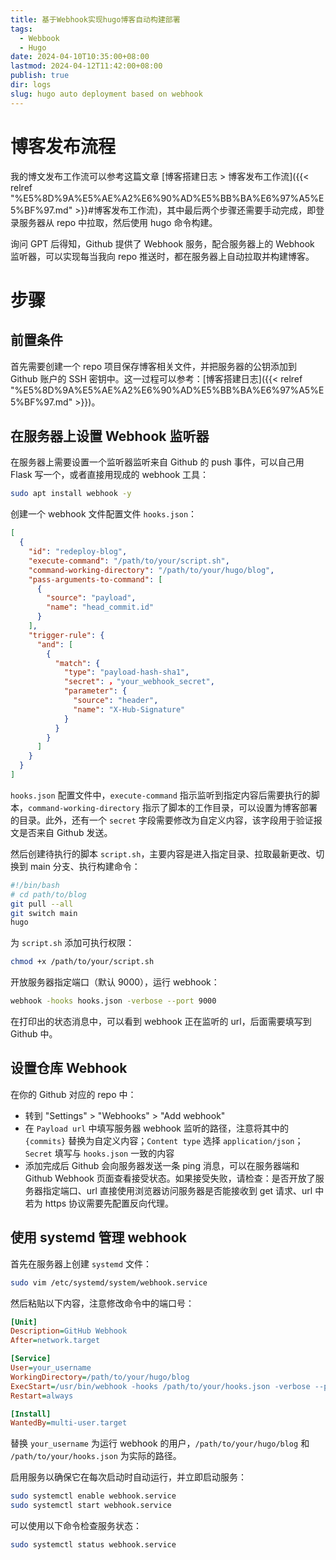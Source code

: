 ```yaml
---
title: 基于Webhook实现hugo博客自动构建部署
tags:
  - Webbook
  - Hugo
date: 2024-04-10T10:35:00+08:00
lastmod: 2024-04-12T11:42:00+08:00
publish: true
dir: logs
slug: hugo auto deployment based on webhook
---
```


# 博客发布流程

我的博文发布工作流可以参考这篇文章 [博客搭建日志 > 博客发布工作流]({{< relref "%E5%8D%9A%E5%AE%A2%E6%90%AD%E5%BB%BA%E6%97%A5%E5%BF%97.md" >}}#博客发布工作流)，其中最后两个步骤还需要手动完成，即登录服务器从 repo 中拉取，然后使用 hugo 命令构建。

询问 GPT 后得知，Github 提供了 Webhook 服务，配合服务器上的 Webhook 监听器，可以实现每当我向 repo 推送时，都在服务器上自动拉取并构建博客。

# 步骤

## 前置条件

首先需要创建一个 repo 项目保存博客相关文件，并把服务器的公钥添加到 Github 账户的 SSH 密钥中。这一过程可以参考：[博客搭建日志]({{< relref "%E5%8D%9A%E5%AE%A2%E6%90%AD%E5%BB%BA%E6%97%A5%E5%BF%97.md" >}})。

## 在服务器上设置 Webhook 监听器

在服务器上需要设置一个监听器监听来自 Github 的 push 事件，可以自己用 Flask 写一个，或者直接用现成的 webhook 工具：

```sh
sudo apt install webhook -y
```

创建一个 webhook 文件配置文件 `hooks.json`：

```json
[
  {
    "id": "redeploy-blog",
    "execute-command": "/path/to/your/script.sh",
    "command-working-directory": "/path/to/your/hugo/blog",
    "pass-arguments-to-command": [
      {
        "source": "payload",
        "name": "head_commit.id"
      }
    ],
    "trigger-rule": {
      "and": [
        {
          "match": {
            "type": "payload-hash-sha1",
            "secret": ，"your_webhook_secret",
            "parameter": {
              "source": "header",
              "name": "X-Hub-Signature"
            }
          }
        }
      ]
    }
  }
]
```

`hooks.json` 配置文件中，`execute-command` 指示监听到指定内容后需要执行的脚本，`command-working-directory` 指示了脚本的工作目录，可以设置为博客部署的目录。此外，还有一个 `secret` 字段需要修改为自定义内容，该字段用于验证报文是否来自 Github 发送。

然后创建待执行的脚本 `script.sh`，主要内容是进入指定目录、拉取最新更改、切换到 main 分支、执行构建命令：

```sh
#!/bin/bash
# cd path/to/blog
git pull --all
git switch main
hugo
```

为 `script.sh` 添加可执行权限：

```sh
chmod +x /path/to/your/script.sh
```

开放服务器指定端口（默认 9000），运行 webhook：

```sh
webhook -hooks hooks.json -verbose --port 9000
```

在打印出的状态消息中，可以看到 webhook 正在监听的 url，后面需要填写到 Github 中。

## 设置仓库 Webhook

在你的 Github 对应的 repo 中：

- 转到 "Settings" > "Webhooks" > "Add webhook"
- 在 `Payload url` 中填写服务器 webhook 监听的路径，注意将其中的 `{commits}` 替换为自定义内容；`Content type` 选择 `application/json`；`Secret` 填写与 `hooks.json` 一致的内容
- 添加完成后 Github 会向服务器发送一条 ping 消息，可以在服务器端和 Github Webhook 页面查看接受状态。如果接受失败，请检查：是否开放了服务器指定端口、url 直接使用浏览器访问服务器是否能接收到 get 请求、url 中若为 https 协议需要先配置反向代理。

## 使用 systemd 管理 webhook

首先在服务器上创建 `systemd` 文件：

```sh
sudo vim /etc/systemd/system/webhook.service
```

然后粘贴以下内容，注意修改命令中的端口号：

```ini
[Unit]
Description=GitHub Webhook
After=network.target

[Service]
User=your_username
WorkingDirectory=/path/to/your/hugo/blog
ExecStart=/usr/bin/webhook -hooks /path/to/your/hooks.json -verbose --port xxxx
Restart=always

[Install]
WantedBy=multi-user.target

```

替换 `your_username` 为运行 webhook 的用户，`/path/to/your/hugo/blog` 和 `/path/to/your/hooks.json` 为实际的路径。

启用服务以确保它在每次启动时自动运行，并立即启动服务：

```sh
sudo systemctl enable webhook.service
sudo systemctl start webhook.service
```

可以使用以下命令检查服务状态：

``` sh
sudo systemctl status webhook.service
```
